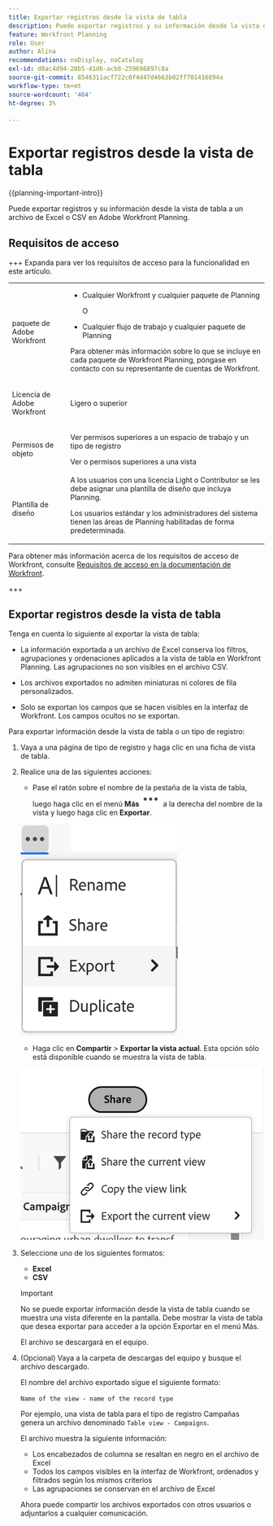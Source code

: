 ```yaml
---
title: Exportar registros desde la vista de tabla
description: Puede exportar registros y su información desde la vista de tabla a un archivo CSV o de Excel.
feature: Workfront Planning
role: User
author: Alina
recommendations: noDisplay, noCatalog
exl-id: d8ac4d94-28b5-41d6-acb8-259696897c8a
source-git-commit: 8546311acf722c0f4d47d4663b02ff701416894a
workflow-type: tm+mt
source-wordcount: '464'
ht-degree: 3%

---
```


# Exportar registros desde la vista de tabla

<!--<span class="preview">The information on this page refers to functionality not yet generally available. It is available only in the Preview environment for all customers. After the monthly releases to Production, the same features are also available in the Production environment for customers who enabled fast releases. </span>   

<span class="preview">For information about fast releases, see [Enable or disable fast releases for your organization](/help/quicksilver/administration-and-setup/set-up-workfront/configure-system-defaults/enable-fast-release-process.md). </span>-->

{{planning-important-intro}}

Puede exportar registros y su información desde la vista de tabla a un archivo de Excel o CSV en Adobe Workfront Planning.

## Requisitos de acceso

+++ Expanda para ver los requisitos de acceso para la funcionalidad en este artículo. 

<table style="table-layout:auto"> 
<col> 
</col> 
<col> 
</col> 
<tbody> 
    <tr> 
<tr> 
</tr>   
<tr> 
   <td role="rowheader"><p>paquete de Adobe Workfront</p></td> 
   <td> 
<ul> 
<li><p>Cualquier Workfront y cualquier paquete de Planning</p></li>
O
<li><p>Cualquier flujo de trabajo y cualquier paquete de Planning</p></li></ul>
<p>Para obtener más información sobre lo que se incluye en cada paquete de Workfront Planning, póngase en contacto con su representante de cuentas de Workfront. </p> 
   </td> 
  <tr> 
   <td role="rowheader"><p>Licencia de Adobe Workfront</p></td> 
   <td><p>Ligero o superior</p>
   </td> 
  </tr> 
  <tr> 
   <td role="rowheader"><p>Permisos de objeto</p></td> 
   <td> <p>Ver permisos superiores a un espacio de trabajo y un tipo de registro</p>   
   <p>Ver o permisos superiores a una vista</p>

</td> 
  </tr> 
  <tr>
   <td role="rowheader"><p>Plantilla de diseño</p></td>
   <td> A los usuarios con una licencia Light o Contributor se les debe asignar una plantilla de diseño que incluya Planning.
   <p>Los usuarios estándar y los administradores del sistema tienen las áreas de Planning habilitadas de forma predeterminada.</p></div></li></ul>
</td>
  </tr>  
</tbody> 
</table>

Para obtener más información acerca de los requisitos de acceso de Workfront, consulte [Requisitos de acceso en la documentación de Workfront](/help/quicksilver/administration-and-setup/add-users/access-levels-and-object-permissions/access-level-requirements-in-documentation.md).

+++   


<!--Old:
<table style="table-layout:auto"> 
<col> 
</col> 
<col> 
</col> 
<tbody> 
    <tr> 
<tr> 
<td> 
   <p> Products</p> </td> 
   <td> 
   <ul><li><p> Adobe Workfront</p></li> 
   <li><p> Adobe Workfront Planning<p></li></ul></td> 
  </tr>   
<tr> 
   <td role="rowheader"><p>Adobe Workfront plan*</p></td> 
   <td> 
<p>Any of the following Workfront plans:</p> 
<ul><li>Select</li> 
<li>Prime</li> 
<li>Ultimate</li></ul> 
<p>Workfront Planning is not available for legacy Workfront plans</p> 
   </td> 
<tr> 
   <td role="rowheader"><p>Adobe Workfront Planning package*</p></td> 
   <td> 
<p>Any </p> 
<p>For more information about what is included in each Workfront Planning plan, contact your Workfront account manager. </p> 
   </td> 
 <tr> 
   <td role="rowheader"><p>Adobe Workfront platform</p></td> 
   <td> 
<p>Your organization's instance of Workfront must be onboarded to the Adobe Unified Experience to be able to access Workfront Planning.</p> 
<p>For more information, see <a href="/help/quicksilver/workfront-basics/navigate-workfront/workfront-navigation/adobe-unified-experience.md">Adobe Unified Experience for Workfront</a>. </p> 
   </td> 
   </tr> 
  </tr> 
  <tr> 
   <td role="rowheader"><p>Adobe Workfront license*</p></td> 
   <td><p> Light or higher </p>
   <p>Workfront Planning is not available for legacy Workfront licenses</p> 
  </td> 
  </tr> 
  <tr> 
   <td role="rowheader"><p>Access level configuration</p></td> 
   <td> <p>There are no access level controls for Adobe Workfront Planning</p>   
</td> 
  </tr> 
<tr> 
   <td role="rowheader"><p>Object permissions</p></td> 
   <td>   <p>View or higher permissions to a view</p>  
   </td> 
  </tr> 
</tbody> 
</table> -->


## Exportar registros desde la vista de tabla

Tenga en cuenta lo siguiente al exportar la vista de tabla:

* La información exportada a un archivo de Excel conserva los filtros, agrupaciones y ordenaciones aplicados a la vista de tabla en Workfront Planning. Las agrupaciones no son visibles en el archivo CSV.

* Los archivos exportados no admiten miniaturas ni colores de fila personalizados.

* Solo se exportan los campos que se hacen visibles en la interfaz de Workfront. Los campos ocultos no se exportan.

Para exportar información desde la vista de tabla o un tipo de registro:

1. Vaya a una página de tipo de registro y haga clic en una ficha de vista de tabla.
1. Realice una de las siguientes acciones:

   * Pase el ratón sobre el nombre de la pestaña de la vista de tabla, luego haga clic en el menú **Más** ![Menú más](assets/more-menu.png) a la derecha del nombre de la vista y luego haga clic en **Exportar**.

   ![Menú Más en una vista](assets/view-more-menu-with-duplicate-option.png)

   * Haga clic en **Compartir** > **Exportar la vista actual**. Esta opción sólo está disponible cuando se muestra la vista de tabla.

   ![Botón Compartir con tipo de registro y ver opciones de uso compartido](assets/share-button-with-record-type-and-view-sharing-options.png)

1. Seleccione uno de los siguientes formatos:

   * **Excel**
   * **CSV**

   >[!IMPORTANT]
   >
   >No se puede exportar información desde la vista de tabla cuando se muestra una vista diferente en la pantalla. Debe mostrar la vista de tabla que desea exportar para acceder a la opción Exportar en el menú Más.

   El archivo se descargará en el equipo.

1. (Opcional) Vaya a la carpeta de descargas del equipo y busque el archivo descargado.

   El nombre del archivo exportado sigue el siguiente formato:

   `Name of the view - name of the record type`

   Por ejemplo, una vista de tabla para el tipo de registro Campañas genera un archivo denominado `Table view - Campaigns`.

   El archivo muestra la siguiente información:

   * Los encabezados de columna se resaltan en negro en el archivo de Excel
   * Todos los campos visibles en la interfaz de Workfront, ordenados y filtrados según los mismos criterios
   * Las agrupaciones se conservan en el archivo de Excel

   Ahora puede compartir los archivos exportados con otros usuarios o adjuntarlos a cualquier comunicación.

</div>
